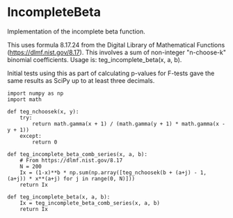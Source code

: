 # IncompleteBeta
Implementation of the incomplete beta function.

This uses formula 8.17.24 from the Digital Library of Mathematical Functions (https://dlmf.nist.gov/8.17). This involves a sum of non-integer "n-choose-k" binomial coefficients. Usage is: teg_incomplete_beta(x, a, b).

Initial tests using this as part of calculating p-values for F-tests gave the same results as SciPy up to at least three decimals.

```
import numpy as np
import math

def teg_nchoosek(x, y):
    try:
        return math.gamma(x + 1) / (math.gamma(y + 1) * math.gamma(x - y + 1))
    except:
        return 0

def teg_incomplete_beta_comb_series(x, a, b):
    # From https://dlmf.nist.gov/8.17
    N = 200
    Ix = (1-x)**b * np.sum(np.array([teg_nchoosek(b + (a+j) - 1, (a+j)) * x**(a+j) for j in range(0, N)]))
    return Ix

def teg_incomplete_beta(x, a, b):
    Ix = teg_incomplete_beta_comb_series(x, a, b)
    return Ix

```

